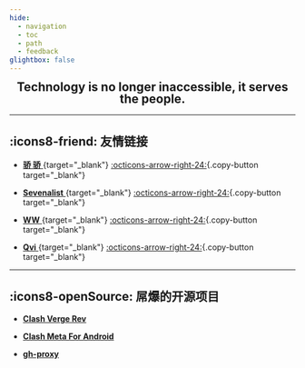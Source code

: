 ```yaml
---
hide:
  - navigation
  - toc
  - path
  - feedback
glightbox: false
---
```


<style>
  .md-typeset h1,
  .md-content__button {
    font-size: 0px;
    color: rgb(0,0,0,0);
    line-height: 0;
    margin: 0 0 0 0;
  }
</style>

<h2 align="center" style="font-weight: bolder; margin-top: 0;line-height:1;">
  <b>Technology is no longer inaccessible, it serves the people.</b>
</h2>

---

## :icons8-friend: 友情链接

<div class="grid cards" markdown>

- [__骄 骄__ ](https://dxlcq.cn){target="_blank"} [:octicons-arrow-right-24:](https://dxlcq.cn){.copy-button target="_blank"}

- [__Sevenalist__ ](https://dczcq.cn){target="_blank"} [:octicons-arrow-right-24:](https://dxlcq.cn){.copy-button target="_blank"}

- [__WW__ ](https://wanjc.top){target="_blank"} [:octicons-arrow-right-24:](https://dxlcq.cn){.copy-button target="_blank"}

- [__Qvi__ ](https://qvi.dpdns.org){target="_blank"} [:octicons-arrow-right-24:](https://dxlcq.cn){.copy-button target="_blank"}
        
</div>

---

## :icons8-openSource: 屌爆的开源项目


<div class="grid cards" markdown>

- [__Clash Verge Rev__](/recom/ClashVergeRev/)

- [__Clash Meta For Android__](/recom/ClashMeta/)

- [__gh-proxy__](/recom/gh-proxy/)

</div>